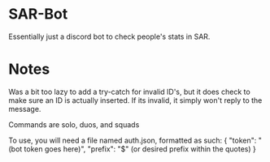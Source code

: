 # SAR-Bot
Essentially just a discord bot to check people's stats in SAR. 

# Notes
Was a bit too lazy to add a try-catch for invalid ID's, but it does check to make sure an ID is actually inserted. If its invalid, it simply won't reply to the message.

Commands are solo, duos, and squads

To use, you will need a file named auth.json, formatted as such:
{
  "token": "(bot token goes here)",
  "prefix": "$" (or desired prefix within the quotes)
}
